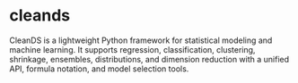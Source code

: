 # cleands
CleanDS is a lightweight Python framework for statistical modeling and machine learning. It supports regression, classification, clustering, shrinkage, ensembles, distributions, and dimension reduction with a unified API, formula notation, and model selection tools.
